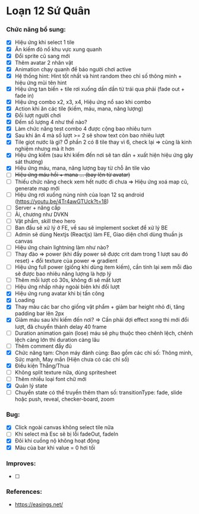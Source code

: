 # Loạn 12 Sứ Quân

### Chức năng bổ sung:

- [x] Hiệu ứng khi select 1 tile
- [x] Ăn kiếm đỏ nổ khu vực xung quanh
- [x] Đổi sprite cũ sang mới
- [x] Thêm avatar 2 nhân vật
- [x] Animation chạy quanh để báo người chơi active
- [x] Hệ thống hint: Hint tốt nhất và hint random theo chỉ số thông minh + hiệu ứng mũi tên hint
- [x] Hiệu ứng tan biến + tile rơi xuống dần dần từ trái qua phải (fade out + fade in)
- [x] Hiệu ứng combo x2, x3, x4, Hiệu ứng nổ sao khi combo
- [x] Action khi ăn các tile (kiếm, máu, mana, năng lượng)
- [x] Đổi lượt người chơi
- [x] Đếm số lượng 4 như thế nào?
- [x] Làm chức năng test combo 4 được cộng bao nhiêu turn
- [x] Sau khi ăn 4 mà số lượt >= 2 sẽ show text còn bao nhiêu lượt
- [x] Tile giọt nước là gì? Ở phần 2 có 8 tile thay vì 6, check lại => cũng là kinh nghiệm nhưng mà ít hơn
- [x] Hiệu ứng kiếm (sau khi kiếm đến nơi sẽ tan dần + xuất hiện hiệu ứng gây sát thương)
- [x] Hiệu ứng máu, mana, năng lượng bay từ chỗ ăn tile vào
- [ ] ~~Hiệu ứng máu hồi + mana ... (bay lên từ avatar)~~
- [ ] Thiếu chức năng check xem hết nước đi chưa => Hiệu ứng xoá map cũ, generate map mới
- [ ] Hiệu ứng rơi xuống núng nính của loạn 12 sq android (https://youtu.be/4Tr4awGTUck?t=18)
- [ ] Server + nâng cấp
- [ ] Ải, chương như DVKN
- [ ] Vật phẩm, skill theo hero
- [ ] Ban đầu sẽ xử lý ở FE, về sau sẽ implement socket để xử lý BE
- [ ] Admin sẽ dùng Nextjs (Reactjs) làm FE, Giao diện chơi dùng thuần js canvas
- [ ] Hiệu ứng chain lightning làm như nào?
- [ ] Thay đào => power (khi đầy power sẽ được crit dam trong 1 lượt sau đó reset) + đổi texture của power => gradient
- [ ] Hiệu ứng full power (giống khi dùng item kiếm), cần tính lại xem mỗi đào sẽ được bao nhiêu năng lượng là hợp lý
- [ ] Thêm mỗi lượt có 30s, không đi sẽ mất lượt
- [ ] Hiệu ứng nhấp nháy ngoài biên khi đổi lượt
- [x] Hiệu ứng rung avatar khi bị tấn công
- [x] Loading
- [x] Thay màu các bar cho giống vật phẩm + giảm bar height nhỏ đi, tăng padding bar lên 2px
- [x] Giảm máu sau khi kiếm đến nơi? => Cần phải đợi effect xong thì mới đổi lượt, đã chuyển thành delay 40 frame
- [ ] Duration animation gain (lose) máu sẽ phụ thuộc theo chênh lệch, chênh lệch càng lớn thì duration càng lâu
- [ ] Thêm comment đầy đủ
- [x] Chức năng tạm: Chọn máy đánh cùng: Bao gồm các chỉ số: Thông minh, Sức mạnh, May mắn (Hiện chưa có các chỉ số)
- [x] Điều kiện Thắng/Thua
- [ ] Không split texture nữa, dùng spritesheet
- [ ] Thêm nhiều loại font chữ mới
- [x] Quản lý state
- [ ] Chuyển state có thể truyền thêm tham số: transitionType: fade, slide hoặc push, reveal, checker-board, zoom

### Bug:

- [x] Click ngoài canvas không select tile nữa
- [ ] Khi select mà Esc sẽ bị lỗi fadeOut, fadeIn
- [x] Đôi khi cuồng nộ không hoạt động
- [x] Màu của bar khi value = 0 hơi tối

### Improves:

- [ ]

### References:

- https://easings.net/
